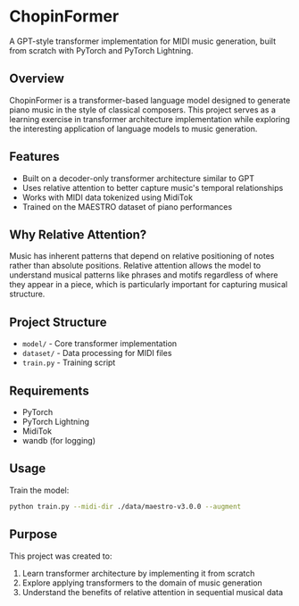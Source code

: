 # ChopinFormer

A GPT-style transformer implementation for MIDI music generation, built from scratch with PyTorch and PyTorch Lightning.

## Overview

ChopinFormer is a transformer-based language model designed to generate piano music in the style of classical composers. This project serves as a learning exercise in transformer architecture implementation while exploring the interesting application of language models to music generation.

## Features

- Built on a decoder-only transformer architecture similar to GPT
- Uses relative attention to better capture music's temporal relationships
- Works with MIDI data tokenized using MidiTok
- Trained on the MAESTRO dataset of piano performances

## Why Relative Attention?

Music has inherent patterns that depend on relative positioning of notes rather than absolute positions. Relative attention allows the model to understand musical patterns like phrases and motifs regardless of where they appear in a piece, which is particularly important for capturing musical structure.

## Project Structure

- `model/` - Core transformer implementation 
- `dataset/` - Data processing for MIDI files
- `train.py` - Training script

## Requirements

- PyTorch
- PyTorch Lightning
- MidiTok
- wandb (for logging)

## Usage

Train the model:

```bash
python train.py --midi-dir ./data/maestro-v3.0.0 --augment
```

## Purpose

This project was created to:

1. Learn transformer architecture by implementing it from scratch
2. Explore applying transformers to the domain of music generation
3. Understand the benefits of relative attention in sequential musical data
